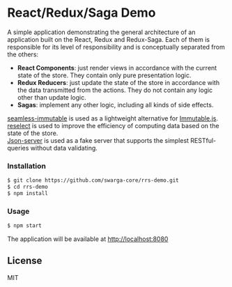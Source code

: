 # React/Redux/Saga Demo

A simple application demonstrating the general architecture of an application built on the React, Redux and Redux-Saga.
Each of them is responsible for its level of responsibility and is conceptually separated from the others:
 - **React Components**: just render views in accordance with the current state of the store. They contain only pure presentation logic.
 - **Redux Reducers**: just update the state of the store in accordance with the data transmitted from the actions. They do not contain any logic other than update logic. 
 - **Sagas**: implement any other logic, including all kinds of side effects.

[seamless-immutable] is used as a lightweight alternative for [Immutable.js].  
[reselect] is used to improve the efficiency of computing data based on the state of the store.  
[Json-server] is used as a fake server that supports the simplest RESTful-queries without data validating.

### Installation
```sh
$ git clone https://github.com/swarga-core/rrs-demo.git
$ cd rrs-demo
$ npm install
```

### Usage
```sh
$ npm start
```

The application will be available at [http://localhost:8080]

License
-------

MIT

   [Json-server]: <https://github.com/typicode/json-server>
   [seamless-immutable]: <https://github.com/rtfeldman/seamless-immutable>
   [Immutable.js]: <https://facebook.github.io/immutable-js/>
   [reselect]: <https://github.com/reactjs/reselect>
   [http://localhost:8080]: <http://localhost:8080>